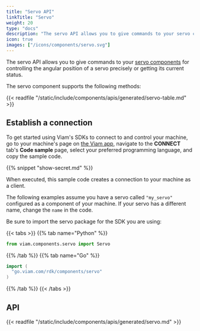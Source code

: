 ```yaml
---
title: "Servo API"
linkTitle: "Servo"
weight: 20
type: "docs"
description: "The servo API allows you to give commands to your servo components for controlling the angular position of a servo precisely or getting its current status."
icon: true
images: ["/icons/components/servo.svg"]
---
```


The servo API allows you to give commands to your [servo components](/components/servo/) for controlling the angular position of a servo precisely or getting its current status.

The servo component supports the following methods:

{{< readfile "/static/include/components/apis/generated/servo-table.md" >}}

## Establish a connection

To get started using Viam's SDKs to connect to and control your machine, go to your machine's page on [the Viam app](https://app.viam.com), navigate to the **CONNECT** tab's **Code sample** page, select your preferred programming language, and copy the sample code.

{{% snippet "show-secret.md" %}}

When executed, this sample code creates a connection to your machine as a client.

The following examples assume you have a servo called `"my_servo"` configured as a component of your machine.
If your servo has a different name, change the `name` in the code.

Be sure to import the servo package for the SDK you are using:

{{< tabs >}}
{{% tab name="Python" %}}

```python
from viam.components.servo import Servo
```

{{% /tab %}}
{{% tab name="Go" %}}

```go
import (
  "go.viam.com/rdk/components/servo"
)
```

{{% /tab %}}
{{< /tabs >}}

## API

{{< readfile "/static/include/components/apis/generated/servo.md" >}}
